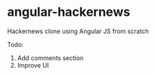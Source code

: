 # angular-hackernews
Hackernews clone using Angular JS from scratch


Todo:
1. Add comments section
2. Improve UI
